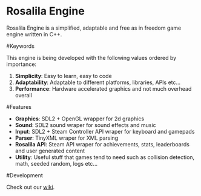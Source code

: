 Rosalila Engine
===============

Rosalila Engine is a simplified, adaptable and free as in freedom game engine written in C++.

#Keywords

This engine is being developed with the following values ordered by importance:

1. **Simplicity**: Easy to learn, easy to code
2. **Adaptability**: Adaptable to different platforms, libraries, APIs etc...
3. **Performance**: Hardware accelerated graphics and not much overhead overall

#Features

* **Graphics**: SDL2 + OpenGL wrapper for 2d graphics
* **Sound**: SDL2 sound wraper for sound effects and music
* **Input**: SDL2 + Steam Controller API wraper for keyboard and gamepads
* **Parser**: TinyXML wraper for XML parsing
* **Rosalila API**: Steam API wraper for achievements, stats, leaderboards and user generated content
* **Utility**: Useful stuff that games tend to need such as collision detection, math, seeded random, logs etc...

#Development

Check out our [wiki](https://github.com/Rosalila/RosalilaEngine/wiki).
